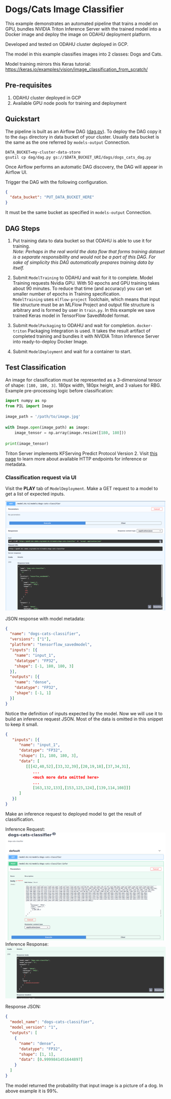 # Dogs/Cats Image Classifier
This example demonstrates an automated pipeline that trains a model on 
GPU, bundles NVIDIA Triton Inference Server with the trained model into
a Docker image and deploy the image on ODAHU deployment platform.

Developed and tested on ODAHU cluster deployed in GCP.

The model in this example classifies images into 2 classes: Dogs and Cats.

Model training mirrors this Keras tutorial: https://keras.io/examples/vision/image_classification_from_scratch/

## Pre-requisites
1. ODAHU cluster deployed in GCP
1. Available GPU node pools for training and deployment

## Quickstart
The pipeline is built as an Airflow DAG ([dag.py](dag/dag.py)). To deploy the DAG copy it
to the `dags` directory in data bucket of your cluster. Usually data bucket is the same
as the one referred by `models-output` Connection.
```shell
DATA_BUCKET=my-cluster-data-store
gsutil cp dag/dag.py gs://$DATA_BUCKET_URI/dags/dogs_cats_dag.py
```
Once Airflow performs an automatic DAG discovery, the DAG will appear in Airflow UI.

Trigger the DAG with the following configuration. 
```json
{
  "data_bucket": "PUT_DATA_BUCKET_HERE"
}
```
It must be the same bucket as specified in `models-output` Connection.

## DAG Steps
1. Put training data to data bucket so that ODAHU is able to use it for training.<br> 
   _Note: Perhaps in the real world the data flow that forms training dataset is a separate responsibility 
   and would not be a part of this DAG. For sake of simplicity this DAG automatically prepares 
   training data by itself._
   
1. Submit `ModelTraining` to ODAHU and wait for it to complete. Model Training requests Nvidia GPU. With 50 epochs and
   GPU training takes about 90 minutes. To reduce that time (and accuracy) you can set smaller number of epochs 
   in Training specification. <br>
   `ModelTraining` uses `mlflow-project` Toolchain, which means that input file structure must be an MLFlow Project
   and output file structure is arbitrary and is formed by user in `train.py`. In this example we save trained Keras
   model in TensorFlow SavedModel format.
   
1. Submit `ModelPackaging` to ODAHU and wait for completion. `docker-triton` Packaging Integration is used. It takes
   the result artifact of completed training and bundles it with NVIDIA Triton Inference Server into ready-to-deploy 
   Docker Image.
   
1. Submit `ModelDeployment` and wait for a container to start.  

## Test Classification

An image for classification must be represented as a 3-dimensional tensor of shape: `[180, 180, 3]`. 180px width, 
180px height, and 3 values for RBG. Example pre-processing logic before classification:

```python
import numpy as np
from PIL import Image

image_path = '/path/to/image.jpg'

with Image.open(image_path) as image:
    image_tensor = np.array(image.resize([180, 180]))

print(image_tensor)
```

Triton Server implements KFServing Predict Protocol Version 2. Visit 
[this page](https://github.com/kubeflow/kfserving/blob/master/docs/predict-api/v2/required_api.md)
to learn more about available HTTP endpoints for inference or metadata. 

### Classification request via UI

Visit the **PLAY** tab of `ModelDeployment`. Make a GET request to a model to get a list of expected inputs.

![play_get_meta](images/play_get_meta.png)

JSON response with model metadata:

```json
{
  "name": "dogs-cats-classifier",
  "versions": ["1"],
  "platform": "tensorflow_savedmodel",
  "inputs": [{
    "name": "input_1",
    "datatype": "FP32",
    "shape": [-1, 180, 180, 3]
  }],
  "outputs": [{
    "name": "dense",
    "datatype": "FP32",
    "shape": [-1, 1]
  }]
}
```
Notice the definition of inputs expected by the model. Now we will use it to build an inference request JSON. 
Most of the data is omitted in this snippet to keep it small.

```json
{
   "inputs": [{
      "name": "input_1",
      "datatype": "FP32",
      "shape": [1, 180, 180, 3],
      "data": [
         [[[42,40,52],[33,32,39],[20,19,18],[37,34,31],
            ...
            <much more data omitted here>
            ...
            [163,132,133],[153,123,124],[139,114,108]]]
      ]
   }]
}
```

Make an inference request to deployed model to get the result of classification.

Inference Request:
![play_request](images/play_request.png)
Inference Response:
![play_response](images/play_response.png)

Response JSON:
```json
{
  "model_name": "dogs-cats-classifier",
  "model_version": "1",
  "outputs": [
    {
      "name": "dense",
      "datatype": "FP32",
      "shape": [1, 1],
      "data": [0.9999841451644897]
    }
  ]
}
```

The model returned the probability that input image is a picture of a dog. In above example it is 99%.
